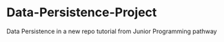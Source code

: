 # Data-Persistence-Project
 Data Persistence in a new repo tutorial from Junior Programming pathway
